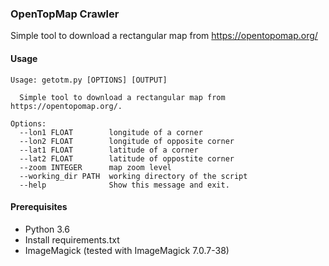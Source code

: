 ### OpenTopMap Crawler

Simple tool to download a rectangular map from https://opentopomap.org/

#### Usage
```
Usage: getotm.py [OPTIONS] [OUTPUT]

  Simple tool to download a rectangular map from https://opentopomap.org/.

Options:
  --lon1 FLOAT        longitude of a corner
  --lon2 FLOAT        longitude of opposite corner
  --lat1 FLOAT        latitude of a corner
  --lat2 FLOAT        latitude of oppostite corner
  --zoom INTEGER      map zoom level
  --working_dir PATH  working directory of the script
  --help              Show this message and exit.

```

#### Prerequisites
* Python 3.6
* Install requirements.txt
* ImageMagick (tested with ImageMagick 7.0.7-38)

